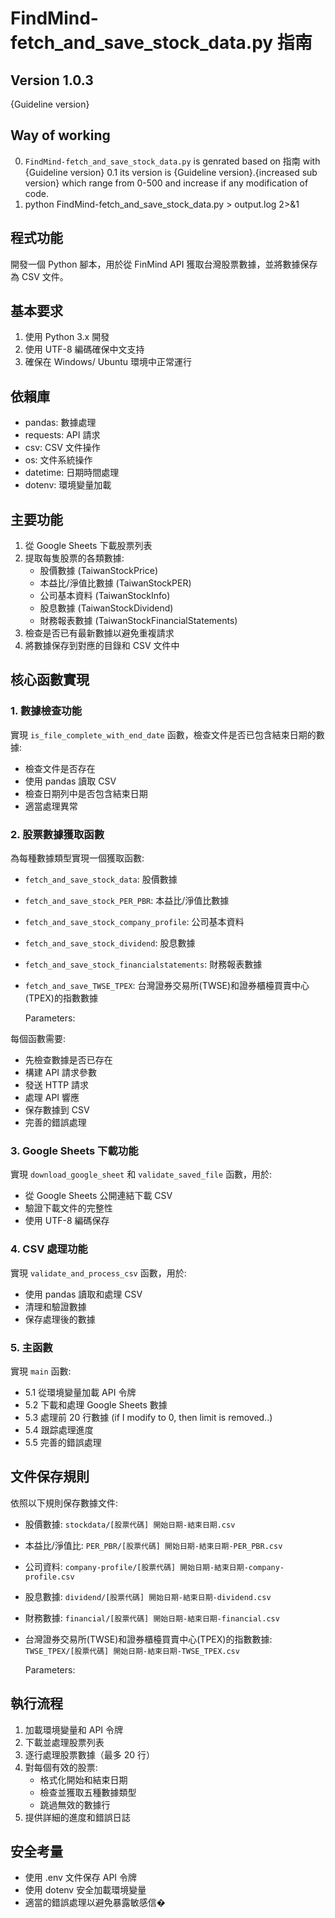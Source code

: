 # FindMind-fetch_and_save_stock_data.py 指南

## Version 1.0.3
{Guideline version}

## Way of working
0. `FindMind-fetch_and_save_stock_data.py` is genrated based on 指南 with {Guideline version}
0.1 its version is {Guideline version}.{increased sub version} which range from 0-500 and increase if any modification of code.
1. python FindMind-fetch_and_save_stock_data.py > output.log 2>&1


## 程式功能
開發一個 Python 腳本，用於從 FinMind API 獲取台灣股票數據，並將數據保存為 CSV 文件。

## 基本要求
1. 使用 Python 3.x 開發
2. 使用 UTF-8 編碼確保中文支持
3. 確保在 Windows/ Ubuntu 環境中正常運行

## 依賴庫
- pandas: 數據處理
- requests: API 請求
- csv: CSV 文件操作
- os: 文件系統操作
- datetime: 日期時間處理
- dotenv: 環境變量加載

## 主要功能
1. 從 Google Sheets 下載股票列表
2. 提取每隻股票的各類數據:
   - 股價數據 (TaiwanStockPrice)
   - 本益比/淨值比數據 (TaiwanStockPER)
   - 公司基本資料 (TaiwanStockInfo)
   - 股息數據 (TaiwanStockDividend)
   - 財務報表數據 (TaiwanStockFinancialStatements)
3. 檢查是否已有最新數據以避免重複請求
4. 將數據保存到對應的目錄和 CSV 文件中

## 核心函數實現

### 1. 數據檢查功能
實現 `is_file_complete_with_end_date` 函數，檢查文件是否已包含結束日期的數據:
- 檢查文件是否存在
- 使用 pandas 讀取 CSV 
- 檢查日期列中是否包含結束日期
- 適當處理異常

### 2. 股票數據獲取函數
為每種數據類型實現一個獲取函數:
- `fetch_and_save_stock_data`: 股價數據
- `fetch_and_save_stock_PER_PBR`: 本益比/淨值比數據
- `fetch_and_save_stock_company_profile`: 公司基本資料
- `fetch_and_save_stock_dividend`: 股息數據
- `fetch_and_save_stock_financialstatements`: 財務報表數據
- `fetch_and_save_TWSE_TPEX`: 台灣證券交易所(TWSE)和證券櫃檯買賣中心(TPEX)的指數數據
    
    Parameters:

每個函數需要:
- 先檢查數據是否已存在
- 構建 API 請求參數
- 發送 HTTP 請求
- 處理 API 響應
- 保存數據到 CSV
- 完善的錯誤處理

### 3. Google Sheets 下載功能
實現 `download_google_sheet` 和 `validate_saved_file` 函數，用於:
- 從 Google Sheets 公開連結下載 CSV
- 驗證下載文件的完整性
- 使用 UTF-8 編碼保存

### 4. CSV 處理功能
實現 `validate_and_process_csv` 函數，用於:
- 使用 pandas 讀取和處理 CSV
- 清理和驗證數據
- 保存處理後的數據

### 5. 主函數
實現 `main` 函數:
* 5.1 從環境變量加載 API 令牌
* 5.2 下載和處理 Google Sheets 數據
* 5.3 處理前 20 行數據 (if I modify to 0, then limit is removed..)
* 5.4 跟踪處理進度
* 5.5 完善的錯誤處理

## 文件保存規則
依照以下規則保存數據文件:
- 股價數據: `stockdata/[股票代碼] 開始日期-結束日期.csv`
- 本益比/淨值比: `PER_PBR/[股票代碼] 開始日期-結束日期-PER_PBR.csv`
- 公司資料: `company-profile/[股票代碼] 開始日期-結束日期-company-profile.csv`
- 股息數據: `dividend/[股票代碼] 開始日期-結束日期-dividend.csv`
- 財務數據: `financial/[股票代碼] 開始日期-結束日期-financial.csv`
- 台灣證券交易所(TWSE)和證券櫃檯買賣中心(TPEX)的指數數據: `TWSE_TPEX/[股票代碼] 開始日期-結束日期-TWSE_TPEX.csv`
    
    Parameters:

## 執行流程
1. 加載環境變量和 API 令牌
2. 下載並處理股票列表
3. 逐行處理股票數據（最多 20 行）
4. 對每個有效的股票:
   - 格式化開始和結束日期
   - 檢查並獲取五種數據類型
   - 跳過無效的數據行
5. 提供詳細的進度和錯誤日誌

## 安全考量
- 使用 .env 文件保存 API 令牌
- 使用 dotenv 安全加載環境變量
- 適當的錯誤處理以避免暴露敏感信�